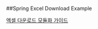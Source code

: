 ##Spring Excel Download Example

[엑셀 다운로드 모듈화 가이드](https://woowabros.github.io/experience/2020/10/08/excel-download.html)